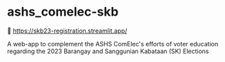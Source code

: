 # ashs_comelec-skb
🔗 https://skb23-registration.streamlit.app/

A web-app to complement the ASHS ComElec's efforts of voter education regarding the 2023 Barangay and Sanggunian Kabataan (SK) Elections

